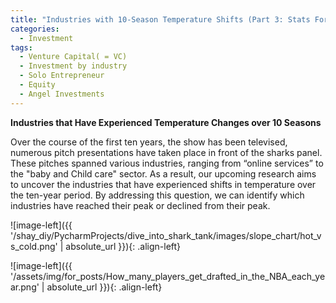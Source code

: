 ```yaml
---
title: "Industries with 10-Season Temperature Shifts (Part 3: Stats For Sharks)"
categories:
  - Investment
tags:
  - Venture Capital( = VC)
  - Investment by industry
  - Solo Entrepreneur
  - Equity
  - Angel Investments
---
```



**Industries that Have Experienced Temperature Changes over 10 Seasons**

Over the course of the first ten years, the show has been televised, numerous pitch presentations have taken place in front of the sharks panel. These pitches spanned various industries, ranging from “online services” to the "baby and Child care" sector. As a result, our upcoming research aims to uncover the industries that have experienced shifts in temperature over the ten-year period. By addressing this question, we can identify which industries have reached their peak or declined from their peak.


<script src="https://gist.github.com/AnalyticsForPleasure/a432034b5f17d145c9f205f22d55787f.js"></script>


 ![image-left]({{ '/shay_diy/PycharmProjects/dive_into_shark_tank/images/slope_chart/hot_vs_cold.png' | absolute_url }}){: .align-left}


![image-left]({{ '/assets/img/for_posts/How_many_players_get_drafted_in_the_NBA_each_year.png' | absolute_url }}){: .align-left} 

